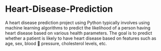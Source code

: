 # Heart-Disease-Prediction
A heart disease prediction project using Python typically involves using machine  learning algorithms to predict the likelihood of a person having heart disease based on various health parameters.  The goal is to predict whether a patient is likely to have heart disease based on features such as age, sex, blood   pressure, cholesterol levels, etc.
